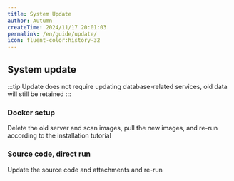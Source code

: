 ```yaml
---
title: System Update
author: Autumn
createTime: 2024/11/17 20:01:03
permalink: /en/guide/update/
icon: fluent-color:history-32
---
```


## System update
:::tip
Update does not require updating database-related services, old data will still be retained
:::

### Docker setup
Delete the old server and scan images, pull the new images, and re-run according to the installation tutorial

### Source code, direct run

Update the source code and attachments and re-run